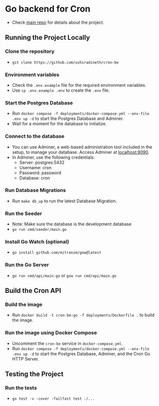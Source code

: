 # Go backend for Cron

- Check [main repo](https://github.com/ushiradineth/cron) for details about the project.

## Running the Project Locally

### Clone the repository

- `git clone https://github.com/ushiradineth/cron-be`

### Environment variables

- Check the `.env.example` file for the required environment variables.
- Use `cp .env.example .env` to create the `.env` file.

### Start the Postgres Database

- Run `docker compose -f deployments/docker-compose.yml --env-file .env up -d` to start the Postgres Database and Adminer.
- Wait for a moment for the database to initialize.

### Connect to the database

- You can use Adminer, a web-based administration tool included in the setup, to manage your database. Access Adminer at [localhost:9090](http://localhost:9090).
- In Adminer, use the following credentials:
  - Server: postgres:5432
  - Username: cron
  - Password: password
  - Database: cron

### Run Database Migrations

- Run `make db_up` to run the latest Database Migration.

### Run the Seeder

- Note: Make sure the database is the development database
- `go run cmd/seeder/main.go`

### Install Go Watch (optional)

- `go install github.com/mitranim/gow@latest`

### Run the Go Server

- `go run cmd/api/main.go` or `gow run cmd/api/main.go`

## Build the Cron API

### Build the image

- Run `docker build -t cron-be:go -f deployments/Dockerfile .` to build the image.

### Run the image using Docker Compose

- Uncomment the `cron-be` service in `docker-compose.yml`.
- Run `docker compose -f deployments/docker-compose.yml --env-file .env up -d` to start the Postgres Database, Adminer, and the Cron Go HTTP Server.

## Testing the Project

### Run the tests

- `go test -v -cover -failfast test ./...`
